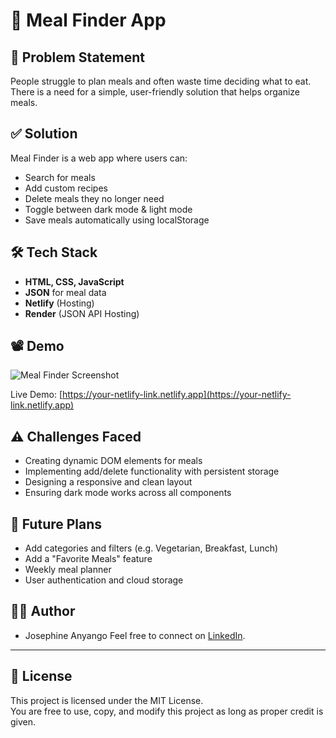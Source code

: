 # 🍴 Meal Finder App

## 📌 Problem Statement
People struggle to plan meals and often waste time deciding what to eat. There is a need for a simple, user-friendly solution that helps organize meals.

## ✅ Solution
Meal Finder is a web app where users can:
- Search for meals
- Add custom recipes
- Delete meals they no longer need
- Toggle between dark mode & light mode
- Save meals automatically using localStorage

## 🛠️ Tech Stack
- **HTML, CSS, JavaScript**
- **JSON** for meal data
- **Netlify** (Hosting)
- **Render** (JSON API Hosting)

## 📽️ Demo
![Meal Finder Screenshot](screenshot.png)

Live Demo: [https://your-netlify-link.netlify.app](https://your-netlify-link.netlify.app)

## ⚠️ Challenges Faced
- Creating dynamic DOM elements for meals
- Implementing add/delete functionality with persistent storage
- Designing a responsive and clean layout
- Ensuring dark mode works across all components

## 🚀 Future Plans
- Add categories and filters (e.g. Vegetarian, Breakfast, Lunch)
- Add a "Favorite Meals" feature
- Weekly meal planner
- User authentication and cloud storage

## 👨‍💻 Author
- Josephine Anyango
Feel free to connect on [LinkedIn](https://linkedin.com).

---

## 📝 License
This project is licensed under the MIT License.  
You are free to use, copy, and modify this project as long as proper credit is given.
